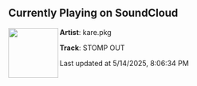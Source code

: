 ## Currently Playing on SoundCloud

[<img align="left" width="100" src="https://i1.sndcdn.com/artworks-wdBxme5ZuNMMMvq8-Yb95dQ-t500x500.png">](https://soundcloud.com/karepkg/stompout-master)

**Artist**: kare.pkg 

**Track**: STOMP OUT

Last updated at 5/14/2025, 8:06:34 PM
